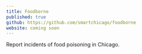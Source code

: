 ```yaml
---
title: Foodborne
published: true
github: https://github.com/smartchicago/foodborne
website: coming soon
---
```


Report incidents of food poisoning in Chicago.
